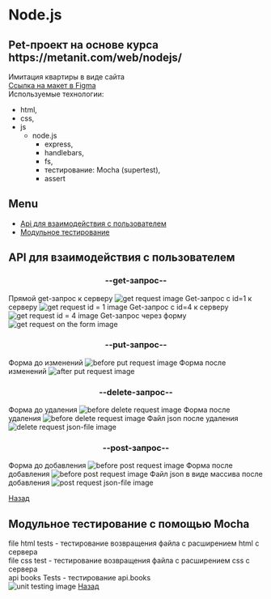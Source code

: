 <h1>Node.js</h1>
<h2>Pet-проект на основе курса https://metanit.com/web/nodejs/</h2>
Имитация квартиры в виде сайта<br>
<a href="https://www.figma.com/proto/N88bYyWe5NhWS5Sx8kyxMh/Home?node-id=3%3A70&scaling=min-zoom&page-id=0%3A1&starting-point-node-id=1%3A2">Ссылка на макет в Figma</a><br>
Используемые технологии: 
<ul>
<li>html,</li>
<li>css,</li>
<li>js</br>
<ul> <li>
node.js</br>
<ul>
<li>express,</li>
<li>handlebars,</li>
<li>fs,</li>
<li>тестирование: Mocha (supertest),</li>
<li>assert</li>
</ul>
</li>
</ul>
</li>
</ul>
<h2>Menu</h2>
<ul>
<li><a href="https://github.com/ValeriLursa/node.js/blob/master/README.md#api-%D0%B4%D0%BB%D1%8F-%D0%B2%D0%B7%D0%B0%D0%B8%D0%BC%D0%BE%D0%B4%D0%B5%D0%B9%D1%81%D1%82%D0%B2%D0%B8%D1%8F-%D1%81-%D0%BF%D0%BE%D0%BB%D1%8C%D0%B7%D0%BE%D0%B2%D0%B0%D1%82%D0%B5%D0%BB%D0%B5%D0%BC">Api для взаимодействия с пользователем</a></li>
<li><a href="https://github.com/ValeriLursa/node.js/blob/master/README.md#%D0%BC%D0%BE%D0%B4%D1%83%D0%BB%D1%8C%D0%BD%D0%BE%D0%B5-%D1%82%D0%B5%D1%81%D1%82%D0%B8%D1%80%D0%BE%D0%B2%D0%B0%D0%BD%D0%B8%D0%B5-%D1%81-%D0%BF%D0%BE%D0%BC%D0%BE%D1%89%D1%8C%D1%8E-mocha">Модульное тестирование</a></li>
</ul>

<h2>API для взаимодействия с пользователем</h2>
<h3 align="center">--get-запрос--</h3>
Прямой get-запрос к серверу <img src="img/api.books/get.png" alt="get request image"/>
Get-запрос с id=1 к серверу <img src="img/api.books/get_1.png" alt="get request id = 1 image"/>
Get-запрос с id=4 к серверу <img src="img/api.books/get_4.png" alt="get request id = 4 image"/>
Get-запрос через форму <img src="/img/api.books/get_form.png" alt="get request on the form image"/>

<h3 align="center">--put-запрос--</h3>
Форма до изменений <img src="img/api.books/put1.png" alt="before put request image"/>
Форма после изменений <img src="img/api.books/put2.png" alt="after put request image"/>

<h3 align="center">--delete-запрос--</h3>
Форма до удаления <img src="img/api.books/delete1.png" alt="before delete request image"/>
Форма после удаления <img src="img/api.books/delete2.png" alt="before delete request image"/>
Файл json после удаления <img src="img/api.books/delete.fileJson.png" alt="delete request json-file image"/>

<h3 align="center">--post-запрос--</h3>
Форма до добавления <img src="img/api.books/post1.png" alt="before post request image"/>
Форма после добавления <img src="img/api.books/post2.png" alt="before post request image"/>
Файл json в виде массива после добавления <img src="img/api.books/post.fileJson.png" alt="post request json-file image"/>

<a href="https://github.com/ValeriLursa/node.js/blob/master/README.md#">Назад</a>

<h2>Модульное тестирование с помощью Mocha</h2>
file html tests - тестирование возвращения файла с расширением html с сервера</br>
file css test - тестирование возвращения файла с расширением css с сервера</br>
api books Tests - тестирование api.books</br>
<img src="img/testMucha/testApp.png" alt="unit testing image"/>
<a href="https://github.com/ValeriLursa/node.js/blob/master/README.md#">Назад</a>
